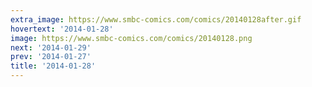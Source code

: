 ```yaml
---
extra_image: https://www.smbc-comics.com/comics/20140128after.gif
hovertext: '2014-01-28'
image: https://www.smbc-comics.com/comics/20140128.png
next: '2014-01-29'
prev: '2014-01-27'
title: '2014-01-28'
---
```

